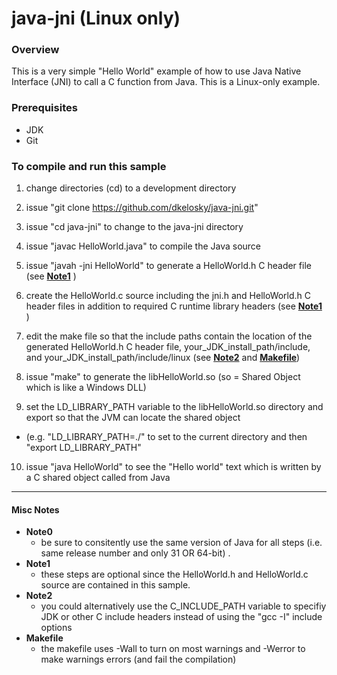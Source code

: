 # java-jni (Linux only)

### Overview 
This is a very simple "Hello World" example of how to use Java Native Interface (JNI) to call a C function from Java.  This is a Linux-only example.

### Prerequisites 
* JDK 
* Git

### To compile and run this sample 

1. change directories (cd) to a development directory

2. issue "git clone https://github.com/dkelosky/java-jni.git"

3. issue "cd java-jni" to change to the java-jni directory

4. issue "javac HelloWorld.java" to compile the Java source

5. issue "javah -jni HelloWorld" to generate a HelloWorld.h C header file (see [**Note1**](#misc-notes) )

6. create the HelloWorld.c source including the jni.h and HelloWorld.h C header files in addition to required C runtime library headers (see [**Note1**](#misc-notes) )

7. edit the make file so that the include paths contain the location of the generated HelloWorld.h C header file, your_JDK_install_path/include, and your_JDK_install_path/include/linux (see [**Note2**](#misc-notes) and [**Makefile**](#misc-notes))

8. issue "make" to generate the libHelloWorld.so (so = Shared Object which is like a Windows DLL)

9. set the LD_LIBRARY_PATH variable to the libHelloWorld.so directory and export so that the JVM can locate the shared object
  * (e.g. "LD_LIBRARY_PATH=./" to set to the current directory and then "export LD_LIBRARY_PATH"

10. issue "java HelloWorld" to see the "Hello world" text which is written by a C shared object called from Java

---

#### Misc Notes

* **Note0**
  * be sure to consitently use the same version of Java for all steps (i.e. same release number and only 31 OR 64-bit) .
* **Note1** 
  * these steps are optional since the HelloWorld.h and HelloWorld.c source are contained in this sample.
* **Note2** 
  * you could alternatively use the C_INCLUDE_PATH variable to specifiy JDK or other C include headers instead of using the "gcc -I" include options
* **Makefile** 
  * the makefile uses -Wall to turn on most warnings and -Werror to make warnings errors (and fail the compilation)

